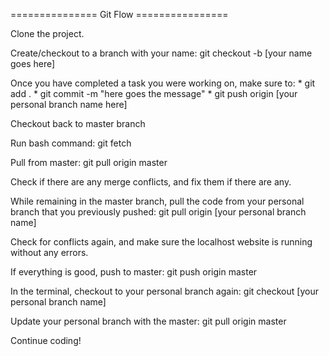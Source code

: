 =============== Git Flow ================

Clone the project.

Create/checkout to a branch with your name: git checkout -b [your name goes here]

Once you have completed a task you were working on, make sure to: * git add . * git commit -m "here goes the message" * git push origin [your personal branch name here]

Checkout back to master branch

Run bash command: git fetch

Pull from master: git pull origin master

Check if there are any merge conflicts, and fix them if there are any.

While remaining in the master branch, pull the code from your personal branch that you previously pushed: git pull origin [your personal branch name]

Check for conflicts again, and make sure the localhost website is running without any errors.

If everything is good, push to master: git push origin master

In the terminal, checkout to your personal branch again: git checkout [your personal branch name]

Update your personal branch with the master: git pull origin master

Continue coding!
